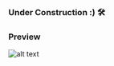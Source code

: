 ### Under Construction :) 🛠


### Preview
![alt text](http://i.prntscr.com/1BppEZ0LSaeM7j8_Cqm91g.png)
